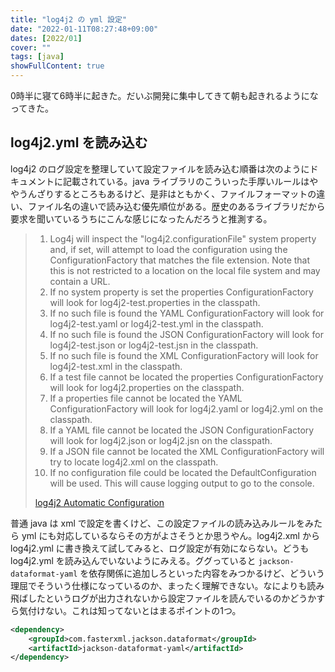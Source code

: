```yaml
---
title: "log4j2 の yml 設定"
date: "2022-01-11T08:27:48+09:00"
dates: [2022/01]
cover: ""
tags: [java]
showFullContent: true
---
```


0時半に寝て6時半に起きた。だいぶ開発に集中してきて朝も起きれるようになってきた。

## log4j2.yml を読み込む

log4j2 のログ設定を整理していて設定ファイルを読み込む順番は次のようにドキュメントに記載されている。java ライブラリのこういった手厚いルールはややうんざりするところもあるけど、是非はともかく、ファイルフォーマットの違い、ファイル名の違いで読み込む優先順位がある。歴史のあるライブラリだから要求を聞いているうちにこんな感じになったんだろうと推測する。

> 1. Log4j will inspect the "log4j2.configurationFile" system property and, if set, will attempt to load the configuration using the ConfigurationFactory that matches the file extension. Note that this is not restricted to a location on the local file system and may contain a URL.
> 1. If no system property is set the properties ConfigurationFactory will look for log4j2-test.properties in the classpath.
> 1. If no such file is found the YAML ConfigurationFactory will look for log4j2-test.yaml or log4j2-test.yml in the classpath.
> 1. If no such file is found the JSON ConfigurationFactory will look for log4j2-test.json or log4j2-test.jsn in the classpath.
> 1. If no such file is found the XML ConfigurationFactory will look for log4j2-test.xml in the classpath.
> 1. If a test file cannot be located the properties ConfigurationFactory will look for log4j2.properties on the classpath.
> 1. If a properties file cannot be located the YAML ConfigurationFactory will look for log4j2.yaml or log4j2.yml on the classpath.
> 1. If a YAML file cannot be located the JSON ConfigurationFactory will look for log4j2.json or log4j2.jsn on the classpath.
> 1. If a JSON file cannot be located the XML ConfigurationFactory will try to locate log4j2.xml on the classpath.
> 1. If no configuration file could be located the DefaultConfiguration will be used. This will cause logging output to go to the console.
> 
> [log4j2 Automatic Configuration](https://logging.apache.org/log4j/2.x/manual/configuration.html#AutomaticConfiguration)

普通 java は xml で設定を書くけど、この設定ファイルの読み込みルールをみたら yml にも対応しているならその方がよさそうとか思うやん。log4j2.xml から log4j2.yml に書き換えて試してみると、ログ設定が有効にならない。どうも log4j2.yml を読み込んでいないようにみえる。ググっていると `jackson-dataformat-yaml` を依存関係に追加しろといった内容をみつかるけど、どういう理屈でそういう仕様になっているのか、まったく理解できない。なによりも読み飛ばしたというログが出力されないから設定ファイルを読んでいるのかどうかすら気付けない。これは知ってないとはまるポイントの1つ。

```xml
<dependency>
    <groupId>com.fasterxml.jackson.dataformat</groupId>
    <artifactId>jackson-dataformat-yaml</artifactId>
</dependency>
```
